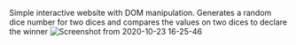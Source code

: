 Simple interactive website with DOM manipulation.
Generates a random dice number for two dices and compares the values on two dices to declare the winner
![Screenshot from 2020-10-23 16-25-46](https://user-images.githubusercontent.com/62544124/96995950-a7180880-154c-11eb-826d-0a70e5e811f6.png)
